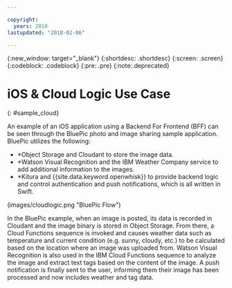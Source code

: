 ```yaml
---

copyright:
  years: 2018
lastupdated: "2018-02-06"

---
```

{:new_window: target="_blank"}
{:shortdesc: .shortdesc}
{:screen: .screen}
{:codeblock: .codeblock}
{:pre: .pre}
{:note:.deprecated}

# iOS & Cloud Logic Use Case
{: #sample_cloud}

An example of an iOS application using a Backend For Frontend (BFF) can be seen through the BluePic photo and image sharing sample application. BluePic utilizes the following:

* *Object Storage and Cloudant to store the image data.
* *Watson Visual Recognition and the IBM Weather Company service to add additional information to the images.
* *Kitura and {{site.data.keyword.openwhisk}} to provide backend logic and control authentication and push notifications, which is all written in Swift.

(images/cloudlogic.png "BluePic Flow")

In the BluePic example, when an image is posted, its data is recorded in Cloudant and the image binary is stored in Object Storage. From there, a Cloud Functions sequence is invoked and causes weather data such as temperature and current condition (e.g. sunny, cloudy, etc.) to be calculated based on the location where an image was uploaded from. Watson Visual Recognition is also used in the IBM Cloud Functions sequence to analyze the image and extract text tags based on the content of the image. A push notification is finally sent to the user, informing them their image has been processed and now includes weather and tag data.
